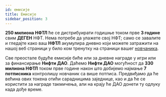 ```yaml
---
id: емисије
title: Емисије
sidebar_position: 3
---
```


**250 милиона НФТЛ** ће се дистрибуирати годишње током прве **3 године** свим **ДЕГЕН** НФТ. Нема потребе да улажете свој НФТ; само се завалите и гледајте како ваш **НФТЛ** акумулира дневно који можете затражити на нашој веб страници у било ком тренутку на страници вашег [новчаника](https://nifty-league.com/wallet).

Све преостале будуће емисије биће или за дневне награде у игри или за финансирање **Нифти ДАО**. Даћемо **Нифти ДАО** могућност да **330 милиона НФТЛ** током прве године након што добијемо најмање **7 потписника** контролишу новчаник са више потписа. Предвиђамо да ће већина ових токена отићи сарадницима заједнице, као и да ће се користити за награде такмичења, али на крају ће ДАО донети ту одлуку када дође време.
